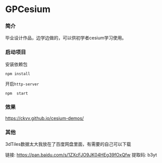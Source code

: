 # GPCesium

### 简介
毕业设计作品，边学边做的，可以供初学者cesium学习使用。

### 启动项目

安装依赖包

```shell
npm install 
```

开启`http-server`

```shell
npm  start 
```

### 效果
<https://ckvv.github.io/cesium-demos/>

### 其他
3dTiles数据太大我放在了百度网盘里面，有需要的自己可以下载

链接: https://pan.baidu.com/s/1ZXcFJO9JK04HEg39fOxQfw 提取码: b3yt
